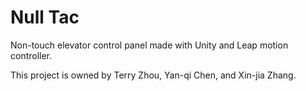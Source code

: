 # Null Tac
<p>Non-touch elevator control panel made with Unity and Leap motion controller.</p>
<p>This project is owned by Terry Zhou, Yan-qi Chen, and Xin-jia Zhang.</p>